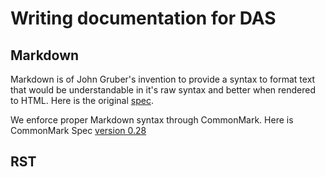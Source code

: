 # Writing documentation for DAS

## Markdown

Markdown is of John Gruber's invention to provide a syntax to format text
that would be understandable in it's raw syntax and better when rendered
to HTML. Here is the original [spec](https://daringfireball.net/projects/markdown/syntax).

We enforce proper Markdown syntax through CommonMark.
Here is CommonMark Spec [version 0.28](http://spec.commonmark.org/0.28/)

## RST
